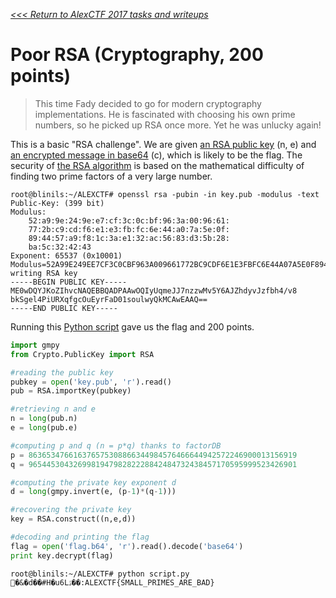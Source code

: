 _[<<< Return to AlexCTF 2017 tasks and writeups](/alexctf-2017)_
# Poor RSA (Cryptography, 200 points)

>This time Fady decided to go for modern cryptography implementations.
>He is fascinated with choosing his own prime numbers, so he picked up RSA once more.
>Yet he was unlucky again!

This is a basic "RSA challenge". We are given [an RSA public key](key.pub) (n, e) and [an encrypted message in base64](flag.b64) (c), which is likely to be the flag. The security of [the RSA algorithm](http://sebsauvage.net/comprendre/encryptage/crypto_rsa.html) is based on the mathematical difficulty of finding two prime factors of a very large number.

```console
root@blinils:~/ALEXCTF# openssl rsa -pubin -in key.pub -modulus -text
Public-Key: (399 bit)
Modulus:
    52:a9:9e:24:9e:e7:cf:3c:0c:bf:96:3a:00:96:61:
    77:2b:c9:cd:f6:e1:e3:fb:fc:6e:44:a0:7a:5e:0f:
    89:44:57:a9:f8:1c:3a:e1:32:ac:56:83:d3:5b:28:
    ba:5c:32:42:43
Exponent: 65537 (0x10001)
Modulus=52A99E249EE7CF3C0CBF963A009661772BC9CDF6E1E3FBFC6E44A07A5E0F894457A9F81C3AE132AC5683D35B28BA5C324243
writing RSA key
-----BEGIN PUBLIC KEY-----
ME0wDQYJKoZIhvcNAQEBBQADPAAwOQIyUqmeJJ7nzzwMv5Y6AJZhdyvJzfbh4/v8
bkSgel4PiURXqfgcOuEyrFaD01soulwyQkMCAwEAAQ==
-----END PUBLIC KEY-----
```

Running this [Python script](script.py) gave us the flag and 200 points.

```python
import gmpy
from Crypto.PublicKey import RSA

#reading the public key
pubkey = open('key.pub', 'r').read()
pub = RSA.importKey(pubkey)

#retrieving n and e
n = long(pub.n)
e = long(pub.e)

#computing p and q (n = p*q) thanks to factorDB
p = 863653476616376575308866344984576466644942572246900013156919
q = 965445304326998194798282228842484732438457170595999523426901

#computing the private key exponent d
d = long(gmpy.invert(e, (p-1)*(q-1)))

#recovering the private key
key = RSA.construct((n,e,d))

#decoding and printing the flag
flag = open('flag.b64', 'r').read().decode('base64')
print key.decrypt(flag)
```

```console
root@blinils:~/ALEXCTF# python script.py
�&�d��#H�u6Lۮ��:ALEXCTF{SMALL_PRIMES_ARE_BAD}
```
